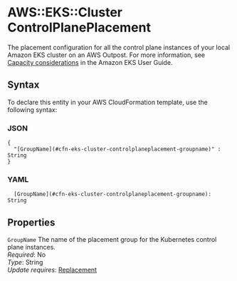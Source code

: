 # AWS::EKS::Cluster ControlPlanePlacement<a name="aws-properties-eks-cluster-controlplaneplacement"></a>

The placement configuration for all the control plane instances of your local Amazon EKS cluster on an AWS Outpost\. For more information, see [Capacity considerations](https://docs.aws.amazon.com/eks/latest/userguide/eks-outposts-capacity-considerations.html) in the Amazon EKS User Guide\.

## Syntax<a name="aws-properties-eks-cluster-controlplaneplacement-syntax"></a>

To declare this entity in your AWS CloudFormation template, use the following syntax:

### JSON<a name="aws-properties-eks-cluster-controlplaneplacement-syntax.json"></a>

```
{
  "[GroupName](#cfn-eks-cluster-controlplaneplacement-groupname)" : String
}
```

### YAML<a name="aws-properties-eks-cluster-controlplaneplacement-syntax.yaml"></a>

```
  [GroupName](#cfn-eks-cluster-controlplaneplacement-groupname): String
```

## Properties<a name="aws-properties-eks-cluster-controlplaneplacement-properties"></a>

`GroupName` <a name="cfn-eks-cluster-controlplaneplacement-groupname"></a>
The name of the placement group for the Kubernetes control plane instances\.  
_Required_: No  
_Type_: String  
_Update requires_: [Replacement](https://docs.aws.amazon.com/AWSCloudFormation/latest/UserGuide/using-cfn-updating-stacks-update-behaviors.html#update-replacement)

